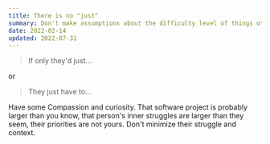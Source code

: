 ```yaml
---
title: There is no "just"
summary: Don't make assumptions about the difficulty level of things others are doing. Or about things you haven't done yet.
date: 2022-02-14
updated: 2022-07-31
---
```


> If only they'd just...

or

> They just have to...


Have some Compassion and curiosity. That software project is probably larger than you know, that person's inner struggles are larger than they seem, their priorities are not yours. Don't minimize their struggle and context.